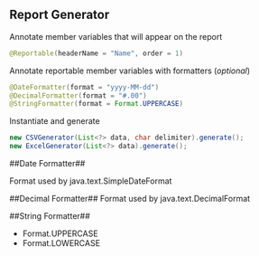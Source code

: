 ## Report Generator ##

Annotate member variables that will appear on the report

```java
@Reportable(headerName = "Name", order = 1)
```

Annotate reportable member variables with formatters (*optional*)

```java
@DateFormatter(format = "yyyy-MM-dd")
@DecimalFormatter(format = "#.00")
@StringFormatter(format = Format.UPPERCASE)
```

Instantiate and generate

```java
new CSVGenerator(List<?> data, char delimiter).generate();
new ExcelGenerator(List<?> data).generate();
```

##Date Formatter##

Format used by java.text.SimpleDateFormat

##Decimal Formatter##
Format used by java.text.DecimalFormat

##String Formatter##
- Format.UPPERCASE
- Format.LOWERCASE
